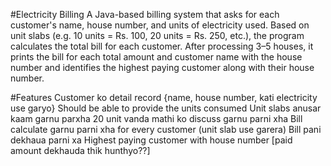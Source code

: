 #Electricity Billing
 A Java-based billing system that asks for each customer's name, house number, and units of electricity used. Based on  unit slabs (e.g. 10 units = Rs. 100, 20 units = Rs. 250, etc.), the program calculates the total bill for each customer. After processing 3–5 houses, it prints the bill for each total amount and customer name with the house number and identifies the highest paying customer along with their house number.

#Features 
Customer ko detail record {name, house number, kati electricity use garyo}
Should be able to provide the units consumed
Unit slabs anusar kaam garnu parxha
20 unit vanda mathi ko discuss garnu parni xha
Bill calculate garnu parni xha for every customer  (unit slab use garera)
Bill pani dekhaua parni xa
Highest paying customer with house number [paid amount dekhauda thik hunthyo??]

